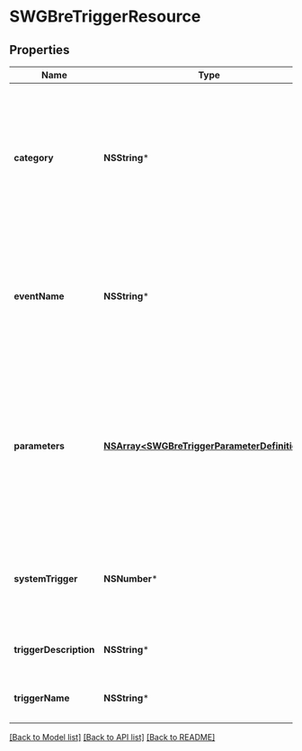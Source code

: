 # SWGBreTriggerResource

## Properties
Name | Type | Description | Notes
------------ | ------------- | ------------- | -------------
**category** | **NSString*** | The category this trigger belongs to. See endpoints for related asset information. All new triggers are in category &#39;custom&#39; | [optional] 
**eventName** | **NSString*** | The unique name for the event. This serves as the unique identifier. Cannot be changed after creation | 
**parameters** | [**NSArray&lt;SWGBreTriggerParameterDefinition&gt;***](SWGBreTriggerParameterDefinition.md) | A list af parameters that will be sent with the event when the trigger is fired. These must be included in the event and match the described types | [optional] 
**systemTrigger** | **NSNumber*** | Where this trigger came from. System triggers cannot be removed or updated | [optional] 
**triggerDescription** | **NSString*** | A description of the trigger | 
**triggerName** | **NSString*** | A human readable name for this trigger | 

[[Back to Model list]](../README.md#documentation-for-models) [[Back to API list]](../README.md#documentation-for-api-endpoints) [[Back to README]](../README.md)


